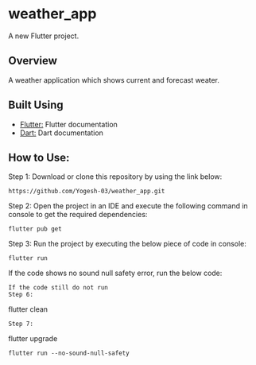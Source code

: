 # weather_app

A new Flutter project.

## Overview

A weather application which shows current and forecast weater.

## Built Using

- [Flutter:](https://docs.flutter.dev/get-started/codelab) Flutter documentation
- [Dart:](https://dart.dev/) Dart documentation

## How to Use:
Step 1:
Download or clone this repository by using the link below:
```
https://github.com/Yogesh-03/weather_app.git
```

Step 2:
Open the project in an IDE and execute the following command in console to get the required dependencies:
```
flutter pub get
```
Step 3:
Run the project by executing the below piece of code in console:
```
flutter run
```
If the code shows no sound null safety error, run the below code:
```
If the code still do not run
Step 6:
```
flutter clean
```
Step 7:
```
flutter upgrade
```
flutter run --no-sound-null-safety
```
